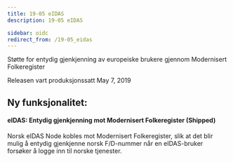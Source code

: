 ```yaml
---
title: 19-05 eIDAS
description: 19-05 eIDAS

sidebar: oidc
redirect_from: /19-05_eidas
---
```



Støtte for entydig gjenkjenning av europeiske brukere gjennom Modernisert Folkeregister



Releasen vart produksjonssatt May 7, 2019

## Ny funksjonalitet:


#### eIDAS: Entydig gjenkjenning mot Modernisert Folkeregister (Shipped)

Norsk eIDAS Node kobles mot Modernisert Folkeregister, slik at det blir mulig å entydig gjenkjenne norsk F/D-nummer når en eIDAS-bruker forsøker å logge inn til norske tjenester.

